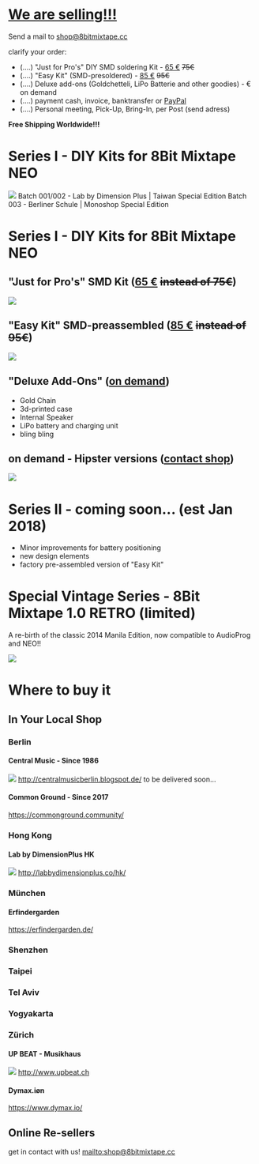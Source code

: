 # [We are selling!!!](mailto:shop@8bitmixtape.cc)

Send a mail to [shop@8bitmixtape.cc](mailto:shop@8bitmixtape.cc)

clarify your order:
* (....) "Just for Pro's" DIY SMD soldering Kit - [65 €](https://www.paypal.me/8bitmixtape/65eur) ~~75€~~
* (....) "Easy Kit" (SMD-presoldered) - [85 €](https://www.paypal.me/8bitmixtape/85eur) ~~95€~~
* (....) Deluxe add-ons (Goldchetteli, LiPo Batterie and other goodies) - € on demand
* (....) payment cash, invoice, banktransfer or [PayPal](https://www.paypal.me/8bitmixtape/85eur)
* (....) Personal meeting, Pick-Up, Bring-In, per Post (send adress)

**Free Shipping Worldwide!!!**


# Series I - DIY Kits for 8Bit Mixtape NEO
![](images/Series1_kits_boards_overview.jpg)
Batch 001/002 - Lab by Dimension Plus | Taiwan Special Edition
Batch 003 - Berliner Schule | Monoshop Special Edition

# Series I - DIY Kits for 8Bit Mixtape NEO
## "Just for Pro's" SMD Kit ([65 €](https://www.paypal.me/8bitmixtape/65eur) ~~instead of 75€~~)

![](images/HongKong_Workshop/Parts_overview_dimensionplus_style.jpg)

## "Easy Kit" SMD-preassembled ([85 €](https://www.paypal.me/8bitmixtape/85eur) ~~instead of 95€~~)

![](images/Kits_for_shop_theMaking.jpg)

## "Deluxe Add-Ons" ([on demand](https://www.paypal.me/8bitmixtape/))
* Gold Chain
* 3d-printed case
* Internal Speaker
* LiPo battery and charging unit
* bling bling


## on demand - Hipster versions ([contact shop](mailto:shop@8bitmixtape.cc))

![](images/tag_products_mixtape.png)

# Series II - coming soon... (est Jan 2018)

* Minor improvements for battery positioning
* new design elements
* factory pre-assembled version of "Easy Kit"

# Special Vintage Series - 8Bit Mixtape 1.0 RETRO (limited)

A re-birth of the classic 2014 Manila Edition, now compatible to AudioProg and NEO!!

![](images/8BitMixtape-RETRO.jpg)

# Where to buy it

## In Your Local Shop

### Berlin

#### Central Music - Since 1986
![](images/Shop_available_in_Berlin.jpg)
http://centralmusicberlin.blogspot.de/
to be delivered soon...

#### Common Ground - Since 2017

https://commonground.community/

### Hong Kong

#### Lab by DimensionPlus HK
![](images/Shop_available_in_HK.jpg)
http://labbydimensionplus.co/hk/


### München
#### Erfindergarden

https://erfindergarden.de/

### Shenzhen



### Taipei



### Tel Aviv


### Yogyakarta


### Zürich

#### UP BEAT - Musikhaus
![](images/Shop_available_in_Zurich.jpg)
http://www.upbeat.ch

#### Dymax.iøn

https://www.dymax.io/


## Online Re-sellers

get in contact with us! [mailto:shop@8bitmixtape.cc](mailto:shop@8bitmixtape.cc)

